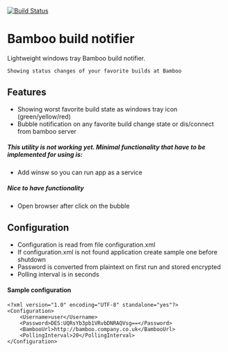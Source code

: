 [![Build Status](https://travis-ci.org/MartinHatas/bamboo-build-notifier.svg?branch=master)](https://travis-ci.org/MartinHatas/bamboo-build-notifier)

# Bamboo build notifier
Lightweight windows tray Bamboo build notifier.

    Showing status changes of your favorite builds at Bamboo

## Features
* Showing worst favorite build state as windows tray icon (green/yellow/red)
* Bubble notification on any favorite build change state or dis/connect from bamboo server

##### This utility is not working yet. Minimal functionality that have to be implemented for using is:
* Add winsw so you can run app as a service

##### Nice to have functionality
* Open browser after click on the bubble

## Configuration
* Configuration is read from file configuration.xml
* If configuration.xml is not found application create sample one before shutdown
* Password is converted from plaintext on first run and stored encrypted
* Polling interval is in seconds

#### Sample configuration

    <?xml version="1.0" encoding="UTF-8" standalone="yes"?>
    <Configuration>
        <Username>user</Username>
        <Password>DES:UQRsYb3pb1VRvbDNRAQVsg==</Password>
        <BambooUrl>http://bamboo.company.co.uk</BambooUrl>
        <PollingInterval>20</PollingInterval>
    </Configuration>
